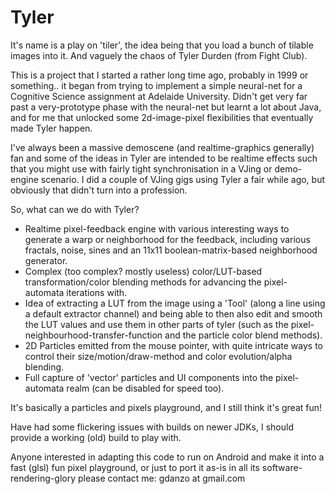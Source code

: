 # Tyler

It's name is a play on 'tiler', the idea being that you load a bunch of tilable images into it. And vaguely the chaos of Tyler Durden (from Fight Club).

This is a project that I started a rather long time ago, probably in 1999 or something.. it began from trying to implement a simple neural-net for a Cognitive Science assignment at Adelaide University. Didn't get very far past a very-prototype phase with the neural-net but learnt a lot about Java, and for me that unlocked some 2d-image-pixel flexibilities that eventually made Tyler happen.

I've always been a massive demoscene (and realtime-graphics generally) fan and some of the ideas in Tyler are intended to be realtime effects such that you might use with fairly tight synchronisation in a VJing or demo-engine scenario. I did a couple of VJing gigs using Tyler a fair while ago, but obviously that didn't turn into a profession.

So, what can we do with Tyler?

* Realtime pixel-feedback engine with various interesting ways to generate a warp or neighborhood for the feedback, including various fractals, noise, sines and an 11x11 boolean-matrix-based neighborhood generator.
* Complex (too complex? mostly useless) color/LUT-based transformation/color blending methods for advancing the pixel-automata iterations with.
* Idea of extracting a LUT from the image using a 'Tool' (along a line using a default extractor channel) and being able to then also edit and smooth the LUT values and use them in other parts of tyler (such as the pixel-neighbourhood-transfer-function and the particle color blend methods).
* 2D Particles emitted from the mouse pointer, with quite intricate ways to control their size/motion/draw-method and color evolution/alpha blending.
* Full capture of 'vector' particles and UI components into the pixel-automata realm (can be disabled for speed too).

It's basically a particles and pixels playground, and I still think it's great fun!

Have had some flickering issues with builds on newer JDKs, I should provide a working (old) build to play with.

Anyone interested in adapting this code to run on Android and make it into a fast (glsl) fun pixel playground, or just to port it as-is in all its software-rendering-glory please contact me: gdanzo at gmail.com
